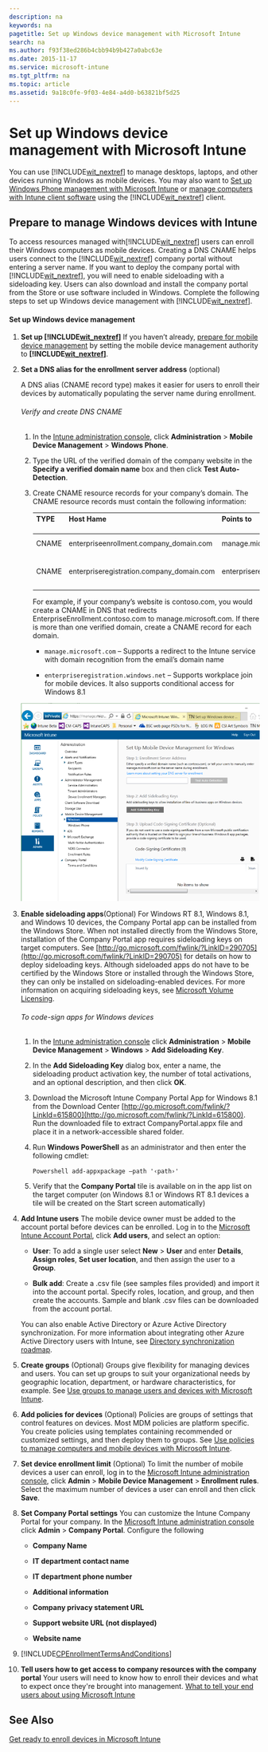 ```yaml
---
description: na
keywords: na
pagetitle: Set up Windows device management with Microsoft Intune
search: na
ms.author: f93f38ed286b4cbb94b9b427a0abc63e
ms.date: 2015-11-17
ms.service: microsoft-intune
ms.tgt_pltfrm: na
ms.topic: article
ms.assetid: 9a18c0fe-9f03-4e84-a4d0-b63821bf5d25
---
```

# Set up Windows device management with Microsoft Intune
You can use  [!INCLUDE[wit_nextref](../Token/wit_nextref_md.md)] to manage desktops, laptops, and other devices running Windows as mobile devices. You may also want to [Set up Windows Phone management with Microsoft Intune](../Topic/Set_up_Windows_Phone_management_with_Microsoft_Intune.md) or [manage computers with Intune client software](http://technet.microsoft.com/library/dn646959.aspx) using the [!INCLUDE[wit_nextref](../Token/wit_nextref_md.md)] client.

## Prepare to manage Windows devices with Intune
To access resources managed with[!INCLUDE[wit_nextref](../Token/wit_nextref_md.md)] users can enroll their Windows computers as mobile devices.  Creating a DNS CNAME helps users connect to the [!INCLUDE[wit_nextref](../Token/wit_nextref_md.md)] company portal without entering a server name. If you want to deploy the company portal with [!INCLUDE[wit_nextref](../Token/wit_nextref_md.md)], you will need to enable sideloading with a sideloading key.   Users can also download and install the company portal from the Store or use software included in Windows. Complete the following steps to set up Windows device management with [!INCLUDE[wit_nextref](../Token/wit_nextref_md.md)].

#### Set up Windows device management

1. **Set up [!INCLUDE[wit_nextref](../Token/wit_nextref_md.md)]**
   If you haven’t already, [prepare for mobile device management](https://technet.microsoft.com/library/mt346013.aspx) by setting the mobile device management authority to **[!INCLUDE[wit_nextref](../Token/wit_nextref_md.md)]**.

2. **Set a DNS alias for the enrollment server address** (optional)

   A DNS alias (CNAME record type) makes it easier for users to enroll their devices by automatically populating the server name during enrollment.

   ###### Verify and create DNS CNAME

   1. In the [Intune administration console](http://manage.microsoft.com), click **Administration** &gt; **Mobile Device Management** &gt; **Windows Phone**.

   2. Type the URL of the verified domain of the company website in the **Specify a verified domain name** box and then click **Test Auto-Detection**.

   3. Create CNAME resource records for your company’s domain. The CNAME resource records must contain the following information:

      |TYPE <br /> <br />|Host Hame <br /> <br />|Points to <br /> <br />|TTL <br /> <br />|
      |--------|-------------|-------------|-------|
      |CNAME <br /> <br />|enterpriseenrollment.company_domain.com <br /> <br />|manage.microsoft.com <br /> <br />|1 Hour <br /> <br />|
      |CNAME <br /> <br />|enterpriseregistration.company_domain.com <br /> <br />|enterpriseregistration.windows.net <br /> <br />|1 Hour <br /> <br />|
      For example, if your company’s website is contoso.com, you would create a CNAME in DNS that redirects EnterpriseEnrollment.contoso.com to manage.microsoft.com. If there is more than one verified domain, create a CNAME record for each domain.

      - `manage.microsoft.com` – Supports a redirect to the Intune service with domain recognition from the email’s domain name

      - `enterpriseregistration.windows.net` – Supports workplace join for mobile devices. It also supports conditional access for Windows 8.1

   ![](../Image/Windows_Device_Enrollment.bmp)

3. **Enable sideloading apps**(Optional)
   For Windows RT 8.1,  Windows 8.1, and  Windows 10 devices, the Company Portal app can be installed from the Windows Store. When not installed directly from the Windows Store, installation of the Company Portal app requires sideloading keys on target computers. See [http://go.microsoft.com/fwlink/?LinkID=290705](http://go.microsoft.com/fwlink/?LinkID=290705) for details on how to deploy sideloading keys. Although sideloaded apps do not have to be certified by the Windows Store or installed through the Windows Store, they can only be installed on sideloading-enabled devices. For more information on acquiring sideloading keys, see [Microsoft Volume Licensing](http://go.microsoft.com/fwlink/?LinkId=264711).

   ###### To code-sign apps for Windows devices

   1. In the [Intune administration console](http://manage.microsoft.com) click **Administration** &gt; **Mobile Device Management** &gt; **Windows** &gt; **Add Sideloading Key**.

   2. In the **Add Sideloading Key** dialog box, enter a name, the sideloading product activation key, the number of total activations, and an optional description, and then click **OK**.

   3. Download the Microsoft Intune Company Portal App for Windows 8.1 from the Download Center [http://go.microsoft.com/fwlink/?LinkId=615800](http://go.microsoft.com/fwlink/?LinkId=615800). Run the downloaded file to extract CompanyPortal.appx file and place it in a network-accessible shared folder.

   4. Run **Windows PowerShell** as an administrator and then enter the following cmdlet:

      ```
      Powershell add-appxpackage –path '‹path›'
      ```

   5. Verify that the **Company Portal** tile is available on in the app list on the target computer (on Windows 8.1 or Windows RT 8.1 devices a tile will be created on the Start screen automatically)

4. **Add Intune users**
   The mobile device owner must be added to the account portal before devices can be enrolled. Log in to the [Microsoft Intune Account Portal](http://go.microsoft.com/fwlink/?LinkId=698854), click **Add users**, and select an option:

   - **User**: To add a single user select **New** &gt; **User** and enter **Details**, **Assign roles**, **Set user location**, and then assign the user to a **Group**.

   - **Bulk add**: Create a .csv file (see samples files provided) and import it into the account portal. Specify roles, location, and group, and then create the accounts. Sample and blank .csv files can be downloaded from the account portal.

   You can also enable Active Directory or Azure Active Directory synchronization. For more information about integrating other Azure Active Directory users with Intune, see [Directory synchronization roadmap](http://go.microsoft.com/fwlink/?LinkId=511540).

5. **Create groups**  (Optional)
   Groups give flexibility for managing devices and users. You can set up groups to suit your organizational needs by geographic location, department, or hardware characteristics, for example.   See [Use groups to manage users and devices with Microsoft Intune](../Topic/Use_groups_to_manage_users_and_devices_with_Microsoft_Intune.md).

6. **Add policies for devices** (Optional)
   Policies are groups of settings that control features on devices. Most MDM policies are platform specific. You create policies using templates  containing recommended or customized settings, and then deploy them to groups. See [Use policies to manage computers and mobile devices with Microsoft Intune](../Topic/Use_policies_to_manage_computers_and_mobile_devices_with_Microsoft_Intune.md).

7. **Set device enrollment limit** (Optional) 
   To limit the number of mobile devices a user can enroll, log in to the [Microsoft Intune administration console](http://manage.microsoft.com), click **Admin** &gt; **Mobile Device Management** &gt; **Enrollment rules**. Select the maximum number of devices a user can enroll and then click **Save**.

8. **Set Company Portal settings** 
    You can customize the Intune Company Portal for your company. In the [Microsoft Intune administration console](http://manage.microsoft.com) click **Admin** &gt; **Company Portal**. Configure the following

   - **Company Name**

   - **IT department contact name**

   - **IT department phone number**

   - **Additional information**

   - **Company privacy statement URL**

   - **Support website URL (not displayed)**

   - **Website name**

9. [!INCLUDE[CPEnrollmentTermsAndConditions](../Token/CPEnrollmentTermsAndConditions_md.md)]

10. **Tell users how to get access to company resources with the company portal**
   Your users will need to know how to enroll their devices and what to expect once they're brought into management. [What to tell your end users about using Microsoft Intune](../Topic/What_to_tell_your_end_users_about_using_Microsoft_Intune.md)

## See Also
[Get ready to enroll devices in Microsoft Intune](../Topic/Get_ready_to_enroll_devices_in_Microsoft_Intune.md)

